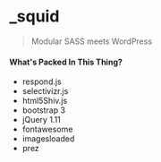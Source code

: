 # _squid

>Modular SASS meets WordPress

#### What's Packed In This Thing?

+ respond.js
+ selectivizr.js
+ html5Shiv.js
+ bootstrap 3
+ jQuery 1.11
+ fontawesome
+ imagesloaded
+ prez
